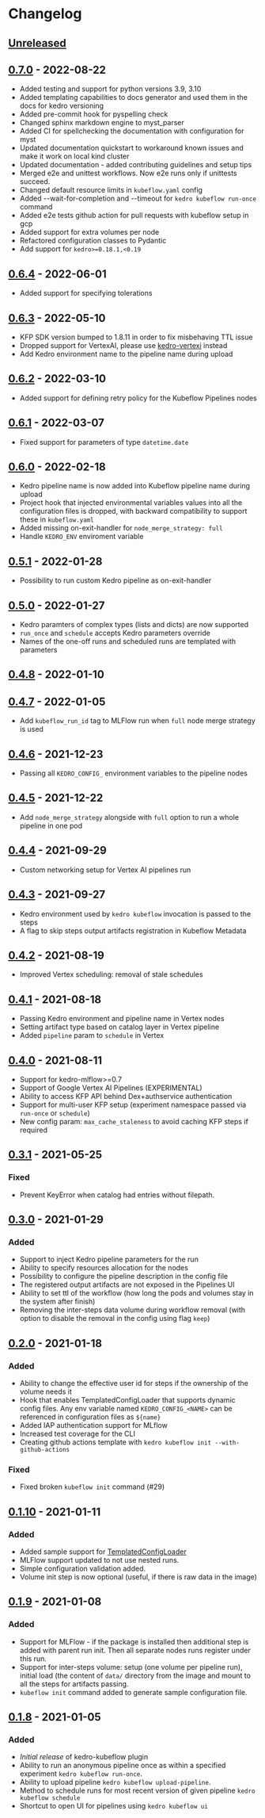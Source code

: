 # Changelog

## [Unreleased]

## [0.7.0] - 2022-08-22

-   Added testing and support for python versions 3.9, 3.10
-   Added templating capabilities to docs generator and used them in the docs for kedro versioning
-   Added pre-commit hook for pyspelling check
-   Changed sphinx markdown engine to myst_parser
-   Added CI for spellchecking the documentation with configuration for myst
-   Updated documentation quickstart to workaround known issues and make it work on local kind cluster
-   Updated documentation - added contributing guidelines and setup tips
-   Merged e2e and unittest workflows. Now e2e runs only if unittests succeed.
-   Changed default resource limits in `kubeflow.yaml` config
-   Added --wait-for-completion and --timeout for `kedro kubeflow run-once` command
-   Added e2e tests github action for pull requests with kubeflow setup in gcp
-   Added support for extra volumes per node 
-   Refactored configuration classes to Pydantic
-   Add support for `kedro>=0.18.1,<0.19`

## [0.6.4] - 2022-06-01

-   Added support for specifying tolerations

## [0.6.3] - 2022-05-10

-   KFP SDK version bumped to 1.8.11 in order to fix misbehaving TTL issue
-   Dropped support for VertexAI, please use [kedro-vertexi](https://kedro-kubeflow.readthedocs.io/en/latest/index.html) instead
-   Add Kedro environment name to the pipeline name during upload

## [0.6.2] - 2022-03-10

-   Added support for defining retry policy for the Kubeflow Pipelines nodes

## [0.6.1] - 2022-03-07

-   Fixed support for parameters of type `datetime.date`

## [0.6.0] - 2022-02-18

-   Kedro pipeline name is now added into Kubeflow pipeline name during upload
-   Project hook that injected environmental variables values into all the configuration files is dropped, with backward compatibility to support these in `kubeflow.yaml`
-   Added missing on-exit-handler for `node_merge_strategy: full`
-   Handle `KEDRO_ENV` enviroment variable

## [0.5.1] - 2022-01-28

-   Possibility to run custom Kedro pipeline as on-exit-handler

## [0.5.0] - 2022-01-27

-   Kedro paramters of complex types (lists and dicts) are now supported
-   `run_once` and `schedule` accepts Kedro parameters override
-   Names of the one-off runs and scheduled runs are templated with parameters

## [0.4.8] - 2022-01-10

## [0.4.7] - 2022-01-05

-   Add `kubeflow_run_id` tag to MLFlow run when `full` node merge strategy is used

## [0.4.6] - 2021-12-23

-   Passing all `KEDRO_CONFIG_` environment variables to the pipeline nodes

## [0.4.5] - 2021-12-22

-   Add `node_merge_strategy` alongside with `full` option to run a whole pipeline in one pod

## [0.4.4] - 2021-09-29

-   Custom networking setup for Vertex AI pipelines run

## [0.4.3] - 2021-09-27

-   Kedro environment used by `kedro kubeflow` invocation is passed to the steps
-   A flag to skip steps output artifacts registration in Kubeflow Metadata

## [0.4.2] - 2021-08-19

-   Improved Vertex scheduling: removal of stale schedules

## [0.4.1] - 2021-08-18

-   Passing Kedro environment and pipeline name in Vertex nodes
-   Setting artifact type based on catalog layer in Vertex pipeline
-   Added `pipeline` param to `schedule` in Vertex

## [0.4.0] - 2021-08-11

-   Support for kedro-mlflow>=0.7
-   Support of Google Vertex AI Pipelines (EXPERIMENTAL)
-   Ability to access KFP API behind Dex+authservice authentication
-   Support for multi-user KFP setup (experiment namespace passed via `run-once` or `schedule`)
-   New config param: `max_cache_staleness` to avoid caching KFP steps if required

## [0.3.1] - 2021-05-25

### Fixed

-   Prevent KeyError when catalog had entries without filepath. 

## [0.3.0] - 2021-01-29

### Added

-   Support to inject Kedro pipeline parameters for the run
-   Ability to specify resources allocation for the nodes
-   Possibility to configure the pipeline description in the config file
-   The registered output artifacts are not exposed in the Pipelines UI
-   Ability to set ttl of the workflow (how long the pods and volumes stay in the system after finish)
-   Removing the inter-steps data volume during workflow removal (with option to disable the removal in the config using flag `keep`)

## [0.2.0] - 2021-01-18

### Added

-   Ability to change the effective user id for steps if the ownership of the volume needs it
-   Hook that enables TemplatedConfigLoader that supports dynamic config files. Any env variable 
    named `KEDRO_CONFIG_<NAME>` can be referenced in configuration files as `${name}`
-   Added IAP authentication support for MLflow
-   Increased test coverage for the CLI
-   Creating github actions template with `kedro kubeflow init --with-github-actions`

### Fixed

-   Fixed broken `kubeflow init` command (#29)

## [0.1.10] - 2021-01-11

### Added

-   Added sample support for [TemplatedConfigLoader](https://kedro.readthedocs.io/en/latest/kedro.config.TemplatedConfigLoader.html)
-   MLFlow support updated to not use nested runs.
-   Simple configuration validation added.
-   Volume init step is now optional (useful, if there is raw data in the image)

## [0.1.9] - 2021-01-08

### Added

-   Support for MLFlow - if the package is installed then additional step is added with parent run init. Then all separate nodes runs register under this run.
-   Support for inter-steps volume: setup (one volume per pipeline run), initial load (the content of `data/` directory from the image and mount to all the steps for artifacts passing.
-   `kubeflow init` command added to generate sample configuration file.

## [0.1.8] - 2021-01-05

### Added

-   _Initial release_ of kedro-kubeflow plugin
-   Ability to run an anonymous pipeline once as within a specified experiment `kedro kubeflow run-once`.
-   Ability to upload pipeline `kedro kubeflow upload-pipeline`.
-   Method to schedule runs for most recent version of given pipeline `kedro kubeflow schedule` 
-   Shortcut to open UI for pipelines using `kedro kubeflow ui` 

[Unreleased]: https://github.com/getindata/kedro-kubeflow/compare/0.7.0...HEAD

[0.7.0]: https://github.com/getindata/kedro-kubeflow/compare/0.6.4...0.7.0

[0.6.4]: https://github.com/getindata/kedro-kubeflow/compare/0.6.3...0.6.4

[0.6.3]: https://github.com/getindata/kedro-kubeflow/compare/0.6.2...0.6.3

[0.6.2]: https://github.com/getindata/kedro-kubeflow/compare/0.6.1...0.6.2

[0.6.1]: https://github.com/getindata/kedro-kubeflow/compare/0.6.0...0.6.1

[0.6.0]: https://github.com/getindata/kedro-kubeflow/compare/0.5.1...0.6.0

[0.5.1]: https://github.com/getindata/kedro-kubeflow/compare/0.5.0...0.5.1

[0.5.0]: https://github.com/getindata/kedro-kubeflow/compare/0.4.8...0.5.0

[0.4.8]: https://github.com/getindata/kedro-kubeflow/compare/0.4.7...0.4.8

[0.4.7]: https://github.com/getindata/kedro-kubeflow/compare/0.4.6...0.4.7

[0.4.6]: https://github.com/getindata/kedro-kubeflow/compare/0.4.5...0.4.6

[0.4.5]: https://github.com/getindata/kedro-kubeflow/compare/0.4.4...0.4.5

[0.4.4]: https://github.com/getindata/kedro-kubeflow/compare/0.4.3...0.4.4

[0.4.3]: https://github.com/getindata/kedro-kubeflow/compare/0.4.2...0.4.3

[0.4.2]: https://github.com/getindata/kedro-kubeflow/compare/0.4.1...0.4.2

[0.4.1]: https://github.com/getindata/kedro-kubeflow/compare/0.4.0...0.4.1

[0.4.0]: https://github.com/getindata/kedro-kubeflow/compare/0.3.1...0.4.0

[0.3.1]: https://github.com/getindata/kedro-kubeflow/compare/0.3.0...0.3.1

[0.3.0]: https://github.com/getindata/kedro-kubeflow/compare/0.2.0...0.3.0

[0.2.0]: https://github.com/getindata/kedro-kubeflow/compare/0.1.10...0.2.0

[0.1.10]: https://github.com/getindata/kedro-kubeflow/compare/0.1.9...0.1.10

[0.1.9]: https://github.com/getindata/kedro-kubeflow/compare/0.1.8...0.1.9

[0.1.8]: https://github.com/getindata/kedro-kubeflow/compare/ea219ae5f70e726b7afc9d0864da4b6649e4deaf...0.1.8
